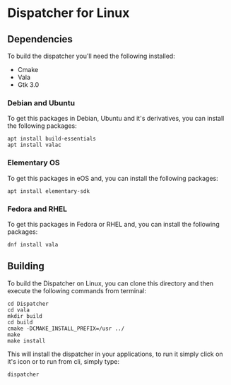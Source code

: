 # Dispatcher for Linux


## Dependencies

To build the dispatcher you'll need the following installed:

* Cmake
* Vala
* Gtk 3.0

### Debian and Ubuntu

To get this packages in Debian, Ubuntu and it's derivatives, you can install the following packages:

```
apt install build-essentials
apt install valac
```

### Elementary OS
To get this packages in eOS and, you can install the following packages:

```
apt install elementary-sdk
```

### Fedora and RHEL
To get this packages in Fedora or RHEL and, you can install the following packages:

```
dnf install vala
```


## Building

To build the Dispatcher on Linux, you can clone this directory and then execute the following commands from terminal:




```
cd Dispatcher
cd vala
mkdir build
cd build
cmake -DCMAKE_INSTALL_PREFIX=/usr ../
make
make install
```

This will install the dispatcher in your applications, to run it simply click on it's icon or to run from cli, simply type:

```
dispatcher
```
